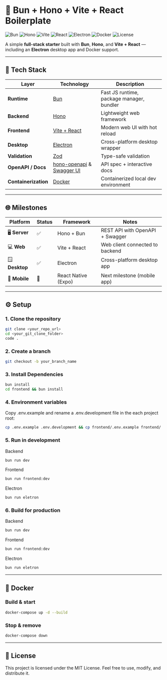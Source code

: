 # 🚀 Bun + Hono + Vite + React Boilerplate

![Bun](https://img.shields.io/badge/Runtime-Bun-ffcc33?logo=bun&logoColor=000)
![Hono](https://img.shields.io/badge/Backend-Hono-orange?logo=hono&logoColor=white)
![Vite](https://img.shields.io/badge/Frontend-Vite-646CFF?logo=vite&logoColor=white)
![React](https://img.shields.io/badge/UI-React-61DAFB?logo=react&logoColor=white)
![Electron](https://img.shields.io/badge/Desktop-Electron-47848F?logo=electron&logoColor=white)
![Docker](https://img.shields.io/badge/Container-Docker-2496ED?logo=docker&logoColor=white)
![License](https://img.shields.io/badge/License-MIT-green?logo=open-source-initiative)

A simple **full-stack starter** built with **Bun**, **Hono**, and **Vite + React** — including an **Electron** desktop app and Docker support.

---

## 🧱 Tech Stack

| Layer                | Technology                                                                                                  | Description                               |
| -------------------- | ----------------------------------------------------------------------------------------------------------- | ----------------------------------------- |
| **Runtime**          | [Bun](https://bun.sh)                                                                                       | Fast JS runtime, package manager, bundler |
| **Backend**          | [Hono](https://hono.dev)                                                                                    | Lightweight web framework                 |
| **Frontend**         | [Vite + React](https://vitejs.dev)                                                                          | Modern web UI with hot reload             |
| **Desktop**          | [Electron](https://www.electronjs.org)                                                                      | Cross-platform desktop wrapper            |
| **Validation**       | [Zod](https://zod.dev)                                                                                      | Type-safe validation                      |
| **OpenAPI / Docs**   | [hono-openapi](https://hono.dev/examples/hono-openapi) & [Swagger UI](https://swagger.io/tools/swagger-ui/) | API spec + interactive docs               |
| **Containerization** | [Docker](https://www.docker.com)                                                                            | Containerized local dev environment       |

---

## 🌐 Milestones

| Platform       | Status | Framework           | Notes                           |
| -------------- | ------ | ------------------- | ------------------------------- |
| 🖥 **Server**   | ✅     | Hono + Bun          | REST API with OpenAPI + Swagger |
| 💻 **Web**     | ✅     | Vite + React        | Web client connected to backend |
| 🪟 **Desktop** | ✅     | Electron            | Cross-platform desktop app      |
| 📱 **Mobile**  | 🚧     | React Native (Expo) | Next milestone (mobile app)     |

---

## ⚙️ Setup

### 1. Clone the repository

```bash
git clone <your_repo_url>
cd <your_git_clone_folder>
code .
```

### 2. Create a branch

```bash
git checkout -b your_branch_name
```

### 3. Install Dependencies

```bash
bun install
cd frontend && bun install
```

### 4. Environment variables

Copy .env.example and rename a .env.development file in the each project root:

```bash
cp .env.example .env.development && cp frontend/.env.example frontend/.env.development
```

### 5. Run in development

Backend

```bash
bun run dev
```

Frontend

```bash
bun run frontend:dev
```

Electron

```bash
bun run eletron
```

### 6. Build for production

Backend

```bash
bun run dev
```

Frontend

```bash
bun run frontend:dev
```

Electron

```bash
bun run eletron
```

---

## 🐳 Docker

### Build & start

```bash
docker-compose up -d --build
```

### Stop & remove

```bash
docker-compose down
```

---

## 🏁 License

This project is licensed under the MIT License.
Feel free to use, modify, and distribute it.
